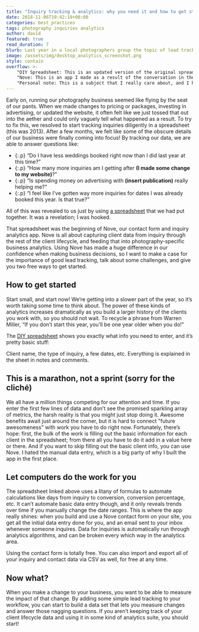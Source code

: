 ```yaml
---
title: "Inquiry tracking & analytics: why you need it and how to get started"
date: 2018-11-06T19:42:19+00:00
categories: best_practices
tags: photography inquiries analytics
author: david
featured: true
read_duration: 7
blurb: Last year in a local photographers group the topic of lead tracking and analytics came up. Only a few other photographers were doing anything to specifically track leads, in part because they did not know how, or thought it was too hard. Since 2013 my wife and I have kept track of a few key data points about each client, and developed some photographer-specific analytics. 
image: /assets/img/desktop_analytics_screenshot.png
style: contain
overflow: >-
    "DIY Spreadsheet: This is an updated version of the original spreadsheet I created in 2013. It’s got built-in analytics, all you have to do is save a copy to your Google drive and enter your data. If you’re savvy with spreadsheets, dive in and modify it however you want!"
    "Nove: This is an app I made as a result of the conversation in the photographer meet-up. It's based on the concept from the spreadsheet, automates most of the data entry, and is a major improvement over the spreadsheet analytics. There are free and paid versions but the free version is great and there’s no trial period -- use it free forever."
    "Personal note: This is a subject that I really care about, and I hope this post helps other photographers get started. The DIY spreadsheet was awesome for us for a while, and Nove is a powerful next step. Nove is still totally new, and I need more folks to test it out and help me make it great. PM me if you would like to do that!"
---
```


Early on, running our photography business seemed like flying by the seat of our pants. When we made changes to pricing or packages, investing in advertising, or updated the website, it often felt like we just tossed that out into the aether and could only vaguely tell what happened as a result. To try to fix this, we resolved to start tracking inquiries diligently in a spreadsheet (this was 2013). After a few months, we felt like some of the obscure details of our business were finally coming into focus! By tracking our data, we are able to answer questions like:

*    {:.p}  “Do I have less weddings booked right now than I did last year at this time?”  
*    {:.p}  “How many more inquiries am I getting after __(I made some change to my website)__?”  
*   {:.p}  “Is spending money on advertising with __(insert publication)__ really helping me?”  
*   {:.p}  “I feel like I’ve gotten way more inquiries for dates I was already booked this year. Is that true?”  

All of this was revealed to us just by using [a spreadsheet](https://docs.google.com/spreadsheets/d/1cifIq5apBl1QmDL62rZsh3jv9OIT5w6xxtbUypwMNWk/edit?usp=sharing) that we had put together. It was a revelation; I was hooked.

That spreadsheet was the beginning of Nove, our contact form and inquiry analytics app. Nove is all about capturing client data from inquiry through the rest of the client lifecycle, and feeding that into photography-specific business analytics. Using Nove has made a huge difference in our confidence when making business decisions, so I want to make a case for the importance of good lead tracking, talk about some challenges, and give you two free ways to get started.

## How to get started
Start small, and start now! We’re getting into a slower part of the year, so it’s worth taking some time to think about. The power of these kinds of analytics increases dramatically as you build a larger history of the clients you work with, so you should not wait. To recycle a phrase from Warren Miller, “If you don’t start this year, you’ll be one year older when you do!”

The [DIY spreadsheet](https://docs.google.com/spreadsheets/d/1cifIq5apBl1QmDL62rZsh3jv9OIT5w6xxtbUypwMNWk/edit?usp=sharing) shows you exactly what info you need to enter, and it’s pretty basic stuff:

Client name, the type of inquiry, a few dates, etc. Everything is explained in the sheet in notes and comments.

## This is a marathon, not a sprint (sorry for the cliché)
We all have a million things competing for our attention and time. If you enter the first few lines of data and don’t see the promised sparkling array of metrics, the harsh reality is that you might just stop doing it. Awesome benefits await just around the corner, but it is hard to connect "future awesomeness" with work you have to do right now. Fortunately, there’s hope: first, the bulk of the work is filling out the basic information for each client in the spreadsheet; from there all you have to do it add in a value here or there. And if you want to skip filling out the basic client info, you can use Nove. I hated the manual data entry, which is a big party of why I built the app in the first place.

## Let computers do the work for you
The spreadsheet linked above uses a litany of formulas to automate calculations like days from inquiry to conversion, conversion percentage, etc. It can’t automate basic data entry though, and it only reveals trends over time if you manually change the date ranges. This is where the app really shines: when you build and use a Nove contact form on your site, you get all the initial data entry done for you, and an email sent to your inbox whenever someone inquires. Data for inquiries is automatically run through analytics algorithms, and can be broken every which way in the analytics area.

Using the contact form is totally free. You can also import and export all of your inquiry and contact data via CSV as well, for free at any time.

## Now what?
When you make a change to your business, you want to be able to measure the impact of that change. By adding some simple lead tracking to your workflow, you can start to build a data set that lets you measure changes and answer those nagging questions. If you aren’t keeping track of your client lifecycle data and using it in some kind of analytics suite, you should start!
